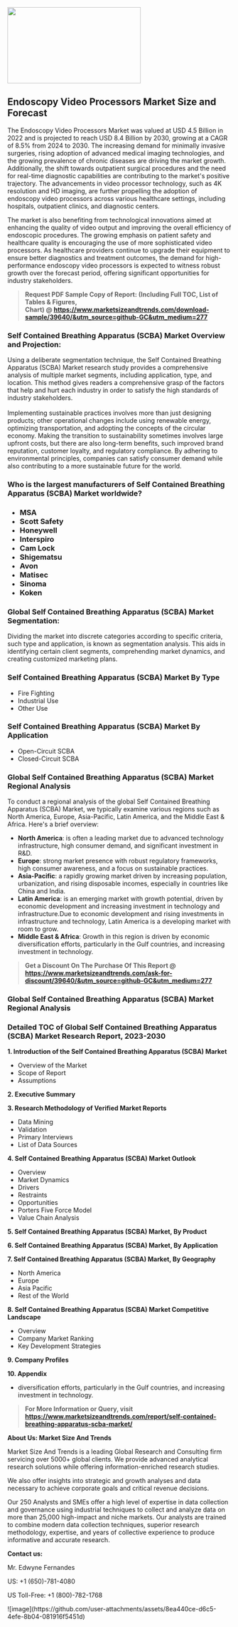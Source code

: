 <p><img class="alignnone size-medium wp-image-20088" src="https://ffe5etoiles.com/wp-content/uploads/2024/12/MST1-300x171.png" alt="" width="300" height="171" /></p><h2>Endoscopy Video Processors Market Size and Forecast</h2><p>The Endoscopy Video Processors Market was valued at USD 4.5 Billion in 2022 and is projected to reach USD 8.4 Billion by 2030, growing at a CAGR of 8.5% from 2024 to 2030. The increasing demand for minimally invasive surgeries, rising adoption of advanced medical imaging technologies, and the growing prevalence of chronic diseases are driving the market growth. Additionally, the shift towards outpatient surgical procedures and the need for real-time diagnostic capabilities are contributing to the market's positive trajectory. The advancements in video processor technology, such as 4K resolution and HD imaging, are further propelling the adoption of endoscopy video processors across various healthcare settings, including hospitals, outpatient clinics, and diagnostic centers.</p><p>The market is also benefiting from technological innovations aimed at enhancing the quality of video output and improving the overall efficiency of endoscopic procedures. The growing emphasis on patient safety and healthcare quality is encouraging the use of more sophisticated video processors. As healthcare providers continue to upgrade their equipment to ensure better diagnostics and treatment outcomes, the demand for high-performance endoscopy video processors is expected to witness robust growth over the forecast period, offering significant opportunities for industry stakeholders.</p></p><blockquote id="" class=""><strong>Request PDF Sample Copy of Report: (Including Full TOC, List of Tables &amp; Figures, Chart)&nbsp;@&nbsp;<strong><a href="https://www.marketsizeandtrends.com/download-sample/39640/&utm_source=github-GC&utm_medium=277" target="_blank">https://www.marketsizeandtrends.com/download-sample/39640/&utm_source=github-GC&utm_medium=277</a></strong></strong></blockquote><h3 id="" class="">Self Contained Breathing Apparatus (SCBA) Market&nbsp;Overview and Projection:</h3><p id="" class="">Using a deliberate segmentation technique, the Self Contained Breathing Apparatus (SCBA) Market research study provides a comprehensive analysis of multiple market segments, including application, type, and location. This method gives readers a comprehensive grasp of the factors that help and hurt each industry in order to satisfy the high standards of industry stakeholders. <br /> <br />Implementing sustainable practices involves more than just designing products; other operational changes include using renewable energy, optimizing transportation, and adopting the concepts of the circular economy. Making the transition to sustainability sometimes involves large upfront costs, but there are also long-term benefits, such improved brand reputation, customer loyalty, and regulatory compliance. By adhering to environmental principles, companies can satisfy consumer demand while also contributing to a more sustainable future for the world.</p><h3 id="" class="">Who is the largest manufacturers of&nbsp;Self Contained Breathing Apparatus (SCBA) Market worldwide?</h3><h3 class=""><p><ul><li>MSA </li><li> Scott Safety </li><li> Honeywell </li><li> Interspiro </li><li> Cam Lock </li><li> Shigematsu </li><li> Avon </li><li> Matisec </li><li> Sinoma </li><li> Koken</li></ul></p></h3><h3 id="" class="">Global&nbsp;Self Contained Breathing Apparatus (SCBA) Market Segmentation:</h3><p id="" class="">Dividing the market into discrete categories according to specific criteria, such type and application, is known as segmentation analysis. This aids in identifying certain client segments, comprehending market dynamics, and creating customized marketing plans.</p><h3 id="" class="">Self Contained Breathing Apparatus (SCBA) Market&nbsp;By Type</h3><p><p><ul><li>Fire Fighting </li><li> Industrial Use </li><li> Other Use</p></li></ul></p></p><h3 id="" class="">Self Contained Breathing Apparatus (SCBA) Market&nbsp;By Application</h3><p class=""><p><ul><li>Open-Circuit SCBA </li><li> Closed-Circuit SCBA</li></ul></p></p><h3 id="" class="">Global Self Contained Breathing Apparatus (SCBA) Market Regional Analysis</h3><p id="" class="">To conduct a regional analysis of the global Self Contained Breathing Apparatus (SCBA) Market, we typically examine various regions such as North America, Europe, Asia-Pacific, Latin America, and the Middle East &amp; Africa. Here's a brief overview:</p><ul><li><strong>North America</strong>: is often a leading market due to advanced technology infrastructure, high consumer demand, and significant investment in R&amp;D.</li><li><strong>Europe</strong>: strong market presence with robust regulatory frameworks, high consumer awareness, and a focus on sustainable practices.</li><li><strong>Asia-Pacific</strong>: a rapidly growing market driven by increasing population, urbanization, and rising disposable incomes, especially in countries like China and India.</li><li><strong>Latin America</strong>: is an emerging market with growth potential, driven by economic development and increasing investment in technology and infrastructure.Due to economic development and rising investments in infrastructure and technology, Latin America is a developing market with room to grow.</li><li><strong>Middle East &amp; Africa</strong>: Growth in this region is driven by economic diversification efforts, particularly in the Gulf countries, and increasing investment in technology.</li></ul><blockquote id="" class=""><strong>Get a Discount On The Purchase Of This Report @ <strong><a href="https://www.marketsizeandtrends.com/ask-for-discount/39640/&utm_source=github-GC&utm_medium=277" target="_blank">https://www.marketsizeandtrends.com/ask-for-discount/39640/&utm_source=github-GC&utm_medium=277</a></strong></strong></blockquote><h3 id="" class="">Global Self Contained Breathing Apparatus (SCBA) Market Regional Analysis</h3><h3 id="" class="">Detailed TOC of Global Self Contained Breathing Apparatus (SCBA) Market Research Report, 2023-2030</h3><p id="" class=""><strong>1. Introduction of the Self Contained Breathing Apparatus (SCBA) Market</strong></p><ul><li>Overview of the Market</li><li>Scope of Report</li><li>Assumptions</li></ul><p id="" class=""><strong>2. Executive Summary</strong></p><p id="" class=""><strong>3. Research Methodology of Verified Market Reports</strong></p><ul><li>Data Mining</li><li>Validation</li><li>Primary Interviews</li><li>List of Data Sources</li></ul><p id="" class=""><strong>4. Self Contained Breathing Apparatus (SCBA) Market Outlook</strong></p><ul><li>Overview</li><li>Market Dynamics</li><li>Drivers</li><li>Restraints</li><li>Opportunities</li><li>Porters Five Force Model</li><li>Value Chain Analysis</li></ul><p id="" class=""><strong>5. Self Contained Breathing Apparatus (SCBA) Market, By Product</strong></p><p id="" class=""><strong>6. Self Contained Breathing Apparatus (SCBA) Market, By Application</strong></p><p id="" class=""><strong>7. Self Contained Breathing Apparatus (SCBA) Market, By Geography</strong></p><ul><li>North America</li><li>Europe</li><li>Asia Pacific</li><li>Rest of the World</li></ul><p id="" class=""><strong>8. Self Contained Breathing Apparatus (SCBA) Market Competitive Landscape</strong></p><ul><li>Overview</li><li>Company Market Ranking</li><li>Key Development Strategies</li></ul><p id="" class=""><strong>9. Company Profiles</strong></p><p id="" class=""><strong>10. Appendix</strong></p><ul><li>diversification efforts, particularly in the Gulf countries, and increasing investment in technology.</li></ul><blockquote id="" class=""><strong>For More Information or Query, visit <strong><strong><a href="https://www.marketsizeandtrends.com/report/self-contained-breathing-apparatus-scba-market/" target="_blank">https://www.marketsizeandtrends.com/report/self-contained-breathing-apparatus-scba-market/</a></strong></strong></strong></blockquote><p id="" class=""><strong>About Us: Market Size And Trends</strong></p><p id="" class="">Market Size And Trends is a leading Global Research and Consulting firm servicing over 5000+ global clients. We provide advanced analytical research solutions while offering information-enriched research studies.</p><p id="" class="">We also offer insights into strategic and growth analyses and data necessary to achieve corporate goals and critical revenue decisions.</p><p id="" class="">Our 250 Analysts and SMEs offer a high level of expertise in data collection and governance using industrial techniques to collect and analyze data on more than 25,000 high-impact and niche markets. Our analysts are trained to combine modern data collection techniques, superior research methodology, expertise, and years of collective experience to produce informative and accurate research.</p><p id="" class=""><strong>Contact us:</strong></p><p id="" class="">Mr. Edwyne Fernandes</p><p id="" class="">US: +1 (650)-781-4080</p><p id="" class="">US Toll-Free: +1 (800)-782-1768</p>
![image](https://github.com/user-attachments/assets/8ea440ce-d6c5-4efe-8b04-081916f5451d)
